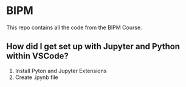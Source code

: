 # BIPM

This repo contains all the code from the BIPM Course.

## How did I get set up with Jupyter and Python within VSCode?

1. Install Pyton and Jupyter Extensions
2. Create .ipynb file

